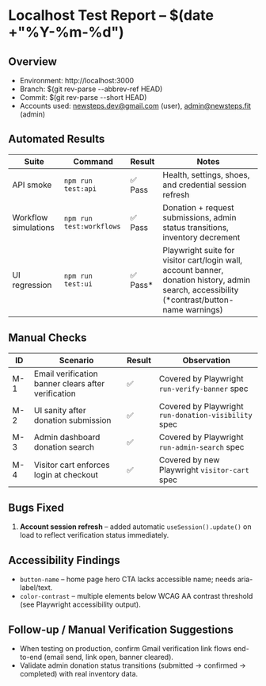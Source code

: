 # Localhost Test Report – $(date +"%Y-%m-%d")

## Overview
- Environment: http://localhost:3000
- Branch: $(git rev-parse --abbrev-ref HEAD)
- Commit: $(git rev-parse --short HEAD)
- Accounts used: newsteps.dev@gmail.com (user), admin@newsteps.fit (admin)

## Automated Results
| Suite | Command | Result | Notes |
|-------|---------|--------|-------|
| API smoke | `npm run test:api` | ✅ Pass | Health, settings, shoes, and credential session refresh |
| Workflow simulations | `npm run test:workflows` | ✅ Pass | Donation + request submissions, admin status transitions, inventory decrement |
| UI regression | `npm run test:ui` | ✅ Pass* | Playwright suite for visitor cart/login wall, account banner, donation history, admin search, accessibility (*contrast/button-name warnings) |

## Manual Checks
| ID | Scenario | Result | Observation |
|----|----------|--------|-------------|
| M-1 | Email verification banner clears after verification | ✅ | Covered by Playwright `run-verify-banner` spec |
| M-2 | UI sanity after donation submission | ✅ | Covered by Playwright `run-donation-visibility` spec |
| M-3 | Admin dashboard donation search | ✅ | Covered by Playwright `run-admin-search` spec |
| M-4 | Visitor cart enforces login at checkout | ✅ | Covered by new Playwright `visitor-cart` spec |

## Bugs Fixed
1. **Account session refresh** – added automatic `useSession().update()` on load to reflect verification status immediately.

## Accessibility Findings
- `button-name` – home page hero CTA lacks accessible name; needs aria-label/text.
- `color-contrast` – multiple elements below WCAG AA contrast threshold (see Playwright accessibility output).

## Follow-up / Manual Verification Suggestions
- When testing on production, confirm Gmail verification link flows end-to-end (email send, link open, banner cleared).
- Validate admin donation status transitions (submitted → confirmed → completed) with real inventory data.

